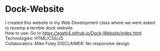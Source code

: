 # Dock-Website

I created this website in my Web Development class where we were asked to revamp a terrible dock website.
<br>
How to use: Go to https://agatti4.github.io/Dock-Website/index.html
<br>
Technologies: HTML/CSS/JS
<br>
Collaborators: Mike Foley
DISCLAIMER: No responsive design

